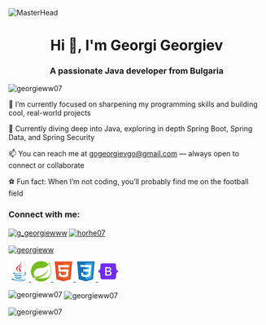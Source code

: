 ![MasterHead](https://user-images.githubusercontent.com/86270481/214122618-1bf43327-cdef-456e-81fe-fc71a9070c07.gif)
<h1 align="center">Hi 👋, I'm Georgi Georgiev</h1>
<h3 align="center">A passionate Java developer from Bulgaria</h3>

<p align="left"> <img src="https://komarev.com/ghpvc/?username=georgieww07&label=Profile%20views&color=0e75b6&style=flat" alt="georgieww07" /> </p>

🔭 I’m currently focused on sharpening my programming skills and building cool, real-world projects

🌱 Currently diving deep into Java, exploring in depth Spring Boot, Spring Data, and Spring Security

📫 You can reach me at gogeorgievgo@gmail.com — always open to connect or collaborate

⚽ Fun fact: When I’m not coding, you’ll probably find me on the football field

<h3 align="left">Connect with me:</h3>
<p align="left">
<a href="https://instagram.com/g_georgiewww" target="blank"><img align="center" src="https://raw.githubusercontent.com/rahuldkjain/github-profile-readme-generator/master/src/images/icons/Social/instagram.svg" alt="g_georgiewww" height="30" width="40" /></a>
<a href="https://discord.gg/#6150" target="blank"><img align="center" src="https://raw.githubusercontent.com/rahuldkjain/github-profile-readme-generator/master/src/images/icons/Social/discord.svg" alt="horhe07" height="30" width="40" /></a>
</p>
<a href="https://www.linkedin.com/in/georgi-georgiev-b06014341/" target="blank">
  <img align="center" src="https://raw.githubusercontent.com/rahuldkjain/github-profile-readme-generator/master/src/images/icons/Social/linked-in-alt.svg" alt="georgieww" height="30" width="40" />
</a>


<p align="left">
  <a href="https://www.java.com" target="_blank">
    <img src="https://raw.githubusercontent.com/devicons/devicon/master/icons/java/java-original.svg" alt="java" width="40" height="40"/>
  </a>
  <a href="https://spring.io/" target="_blank">
    <img src="https://raw.githubusercontent.com/devicons/devicon/master/icons/spring/spring-original.svg" alt="spring" width="40" height="40"/>
  </a>
  <a href="https://developer.mozilla.org/en-US/docs/Web/HTML" target="_blank">
    <img src="https://raw.githubusercontent.com/devicons/devicon/master/icons/html5/html5-original.svg" alt="html5" width="40" height="40"/>
  </a>
  <a href="https://developer.mozilla.org/en-US/docs/Web/CSS" target="_blank">
    <img src="https://raw.githubusercontent.com/devicons/devicon/master/icons/css3/css3-original.svg" alt="css3" width="40" height="40"/>
  </a>
  <a href="https://getbootstrap.com" target="_blank">
    <img src="https://raw.githubusercontent.com/devicons/devicon/master/icons/bootstrap/bootstrap-plain.svg" alt="bootstrap" width="40" height="40"/>
  </a>
</p>


<p><img align="left" src="https://github-readme-stats.vercel.app/api/top-langs?username=georgieww07&show_icons=true&locale=en&layout=compact" alt="georgieww07" /></p>

<p>&nbsp;<img align="center" src="https://github-readme-stats.vercel.app/api?username=georgieww07&show_icons=true&locale=en" alt="georgieww07" /></p>

<p><img align="center" src="https://github-readme-streak-stats.herokuapp.com/?user=georgieww07&" alt="georgieww07" /></p>

